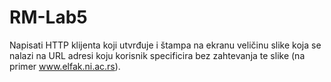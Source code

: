# RM-Lab5
Napisati HTTP klijenta koji utvrđuje i štampa na ekranu veličinu slike koja se nalazi na URL adresi koju korisnik specificira bez zahtevanja te slike (na primer www.elfak.ni.ac.rs).
